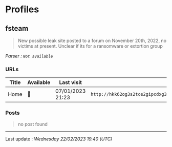 # Profiles

## **fsteam**

> New possible leak site posted to a forum on November 20th, 2022, no victims at present. Unclear if its for a ransomware or extortion group

_Parser : `Not available`_

### URLs
| Title | Available | Last visit | fqdn | Screenshot 
|---|---|---|---|---|
| Home | 🔴 | 07/01/2023 21:23 | `http://hkk62og3s2tce2gipcdxg3m27z4b62mrmml6ugctzdxs25o26q3a4mid.onion` | <a href="https://www.ransomware.live/screenshots/hkk62og3s2tce2gipcdxg3m27z4b62mrmml6ugctzdxs25o26q3a4mid-onion.png" target=_blank>📸</a> | 

### Posts

> no post found


 --- 


Last update : _Wednesday 22/02/2023 19.40 (UTC)_
